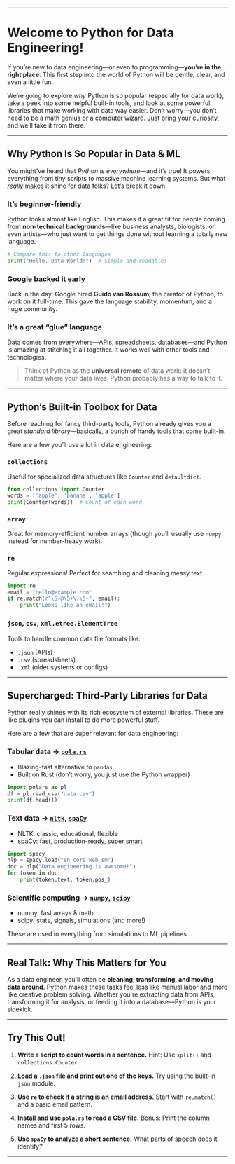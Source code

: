 
---

# Welcome to Python for Data Engineering!

If you’re new to data engineering—or even to programming—**you’re in the right place**. This first step into the world of Python will be gentle, clear, and even a little fun.

We’re going to explore *why* Python is so popular (especially for data work), take a peek into some helpful built-in tools, and look at some powerful libraries that make working with data way easier. Don’t worry—you don’t need to be a math genius or a computer wizard. Just bring your curiosity, and we’ll take it from there.

---

## Why Python Is So Popular in Data & ML

You might’ve heard that *Python is everywhere*—and it’s true! It powers everything from tiny scripts to massive machine learning systems. But what *really* makes it shine for data folks? Let’s break it down:

### It’s beginner-friendly

Python looks almost like English. This makes it a great fit for people coming from **non-technical backgrounds**—like business analysts, biologists, or even artists—who just want to get things done without learning a totally new language.

```python
# Compare this to other languages
print("Hello, Data World!")  # Simple and readable!
```

### Google backed it early

Back in the day, Google hired **Guido van Rossum**, the creator of Python, to work on it full-time. This gave the language stability, momentum, and a huge community.

### It’s a great “glue” language

Data comes from everywhere—APIs, spreadsheets, databases—and Python is amazing at stitching it all together. It works well with other tools and technologies.

> Think of Python as the **universal remote** of data work: it doesn’t matter where your data lives, Python probably has a way to talk to it.

---

## Python’s Built-in Toolbox for Data

Before reaching for fancy third-party tools, Python already gives you a great *standard library*—basically, a bunch of handy tools that come built-in.

Here are a few you’ll use a lot in data engineering:

### `collections`

Useful for specialized data structures like `Counter` and `defaultdict`.

```python
from collections import Counter
words = ['apple', 'banana', 'apple']
print(Counter(words))  # Count of each word
```

### `array`

Great for memory-efficient number arrays (though you’ll usually use `numpy` instead for number-heavy work).

### `re`

Regular expressions! Perfect for searching and cleaning messy text.

```python
import re
email = "hello@example.com"
if re.match(r"\S+@\S+\.\S+", email):
    print("Looks like an email!")
```

### `json`, `csv`, `xml.etree.ElementTree`

Tools to handle common data file formats like:

* `.json` (APIs)
* `.csv` (spreadsheets)
* `.xml` (older systems or configs)

---

## Supercharged: Third-Party Libraries for Data

Python really shines with its rich ecosystem of external libraries. These are like plugins you can install to do more powerful stuff.

Here are a few that are super relevant for data engineering:

### Tabular data → [`pola.rs`](https://pola.rs/)

* Blazing-fast alternative to `pandas`
* Built on Rust (don’t worry, you just use the Python wrapper)

```python
import polars as pl
df = pl.read_csv("data.csv")
print(df.head())
```

### Text data → [`nltk`](https://www.nltk.org/), [`spaCy`](https://spacy.io/)

* NLTK: classic, educational, flexible
* spaCy: fast, production-ready, super smart

```python
import spacy
nlp = spacy.load("en_core_web_sm")
doc = nlp("Data engineering is awesome!")
for token in doc:
    print(token.text, token.pos_)
```

### Scientific computing → [`numpy`](https://numpy.org/), [`scipy`](https://scipy.org/)

* numpy: fast arrays & math
* scipy: stats, signals, simulations (and more!)

These are used in everything from simulations to ML pipelines.

---

## Real Talk: Why This Matters for You

As a data engineer, you’ll often be **cleaning, transforming, and moving data around**. Python makes these tasks feel less like manual labor and more like creative problem solving. Whether you're extracting data from APIs, transforming it for analysis, or feeding it into a database—Python is your sidekick.

---

## Try This Out!

1. **Write a script to count words in a sentence.**
   Hint: Use `split()` and `collections.Counter`.

2. **Load a `.json` file and print out one of the keys.**
   Try using the built-in `json` module.

3. **Use `re` to check if a string is an email address.**
   Start with `re.match()` and a basic email pattern.

4. **Install and use `pola.rs` to read a CSV file.**
   Bonus: Print the column names and first 5 rows.

5. **Use `spaCy` to analyze a short sentence.**
   What parts of speech does it identify?

---

